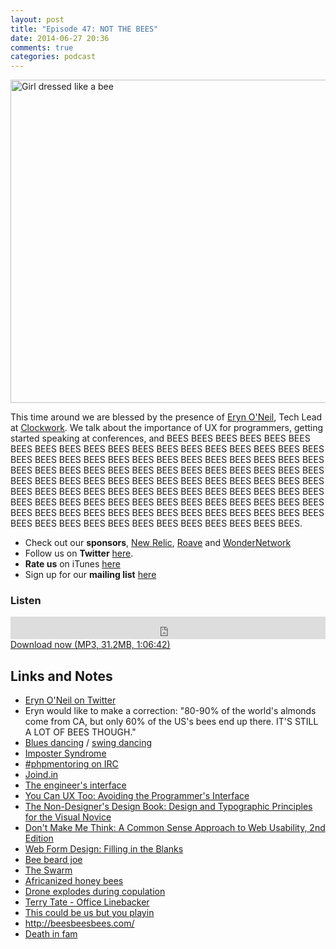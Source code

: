 ```yaml
---
layout: post
title: "Episode 47: NOT THE BEES"
date: 2014-06-27 20:36
comments: true
categories: podcast
---
```

<a href="https://www.flickr.com/photos/field_museum_library/3405449492" title="Girl dressed like a bee by The Field Museum Library, on Flickr"><img src="https://farm4.staticflickr.com/3556/3405449492_dd4337c7c7_z.jpg?zz=1" width="640" height="517" alt="Girl dressed like a bee"></a>

This time around we are blessed by the presence of [Eryn O'Neil](http://twitter.com/eryno), Tech Lead at [Clockwork](http://www.clockwork.net). We talk about the importance of UX for programmers, getting started speaking at conferences, and BEES BEES BEES BEES BEES BEES BEES BEES BEES BEES BEES BEES BEES BEES BEES BEES BEES BEES BEES BEES BEES BEES BEES BEES BEES BEES BEES BEES BEES BEES BEES BEES BEES BEES BEES BEES BEES BEES BEES BEES BEES BEES BEES BEES BEES BEES BEES BEES BEES BEES BEES BEES BEES BEES BEES BEES BEES BEES BEES BEES BEES BEES BEES BEES BEES BEES BEES BEES BEES BEES BEES BEES BEES BEES BEES BEES BEES BEES BEES BEES BEES BEES BEES BEES BEES BEES BEES BEES BEES BEES BEES BEES BEES BEES BEES BEES BEES BEES BEES BEES BEES BEES BEES BEES BEES BEES BEES BEES BEES.

* Check out our **sponsors**, [New Relic](http://newrelic.com), [Roave](http://roave.com/) and [WonderNetwork](https://wondernetwork.com/)
* Follow us on **Twitter** [here](https://twitter.com/dev_hell).
* **Rate us** on iTunes [here](http://itunes.apple.com/us/podcast/dev-hell/id489840699)
* Sign up for our **mailing list** [here](/subscribe-email.html)

### Listen

<iframe frameborder="0" height="36px" scrolling="no" seamless src="https://simplecast.com/e/35307?style=dark" width="100%"></iframe>
<a href="http://audio.simplecast.com/35307.mp3" rel="enclosure">Download now (MP3, 31.2MB, 1:06:42)</a>

## Links and Notes

- [Eryn O'Neil on Twitter](http://twitter.com/eryno)
- Eryn would like to make a correction: "80-90% of the world's almonds come from CA, but only 60% of the US's bees end up there. IT'S STILL A LOT OF BEES THOUGH."
- [Blues dancing](https://en.wikipedia.org/wiki/Blues_dance) / [swing dancing](https://en.wikipedia.org/wiki/Swing_%28dance%29)
- [Imposter Syndrome](https://counseling.caltech.edu/general/InfoandResources/Impostor)
- [#phpmentoring on IRC](http://irc.netsplit.de/channels/details.php?room=%23phpmentoring&net=freenode)
- [Joind.in](http://joind.in/)
- [The engineer's interface](https://web.archive.org/web/20051201042535/http://homepage.mac.com/bradster/iarchitect/shame.htm)
- [You Can UX Too: Avoiding the Programmer's Interface](https://joind.in/talk/view/10633)
- [The Non-Designer's Design Book: Design and Typographic Principles for the Visual Novice](http://www.amazon.com/gp/product/1566091594/ref=oh_details_o08_s00_i00?ie=UTF8&psc=1)
- [Don't Make Me Think: A Common Sense Approach to Web Usability, 2nd Edition](http://www.amazon.com/Dont-Make-Think-Approach-Usability/dp/0321344758/sr=1-1/qid=1159330202/ref=pd_bbs_1?ie=UTF8&s=books)
- [Web Form Design: Filling in the Blanks](http://rosenfeldmedia.com/books/web-form-design/)
- [Bee beard joe](https://www.youtube.com/watch?v=wC-aHnYOcDk)
- [The Swarm](http://www.imdb.com/title/tt0078350/)
- [Africanized honey bees](https://en.wikipedia.org/wiki/Africanized_bee)
- [Drone explodes during copulation](http://insects.about.com/od/antsbeeswasps/qt/Honey-Bee-Mating.htm)
- [Terry Tate - Office Linebacker](http://www.youtube.com/watch?v=RzToNo7A-94)
- [This could be us but you playin](http://knowyourmeme.com/memes/thiscouldbeusbutyouplayin)
- <http://beesbeesbees.com/>
- [Death in fam](http://imgur.com/r/funny/2s3R9)
